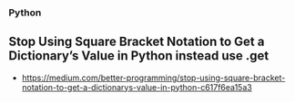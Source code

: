 ### Python

## Stop Using Square Bracket Notation to Get a Dictionary’s Value in Python instead use .get
- https://medium.com/better-programming/stop-using-square-bracket-notation-to-get-a-dictionarys-value-in-python-c617f6ea15a3
